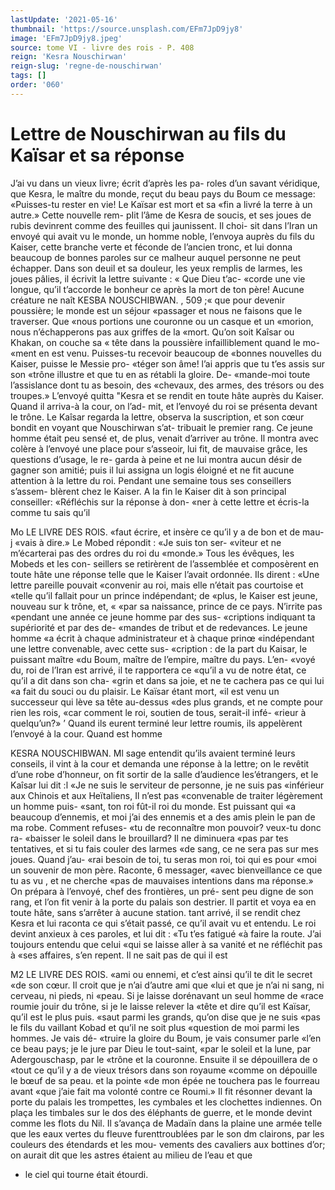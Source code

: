 ```yaml
---
lastUpdate: '2021-05-16'
thumbnail: 'https://source.unsplash.com/EFm7JpD9jy8'
image: 'EFm7JpD9jy8.jpeg'
source: tome VI - livre des rois - P. 408
reign: 'Kesra Nouschirwan'
reign-slug: 'regne-de-nouschirwan'
tags: []
order: '060'
---
```


# Lettre de Nouschirwan au fils du Kaïsar et sa réponse

J’ai vu dans un vieux livre; écrit d’après les pa-
roles d’un savant véridique, que Kesra, le maître
du monde, reçut du beau pays du Boum ce message: «Puisses-tu rester en vie! Le Kaïsar est mort et sa «fin a livré la terre à un autre.» Cette nouvelle rem-
pIit l’âme de Kesra de soucis, et ses joues de rubis devinrent comme des feuilles qui jaunissent. Il choi- sit dans l’Iran un envoyé qui avait vu le monde, un homme noble, l’envoya auprès du fils du Kaiser,
cette branche verte et féconde de l’ancien tronc, et
lui donna beaucoup de bonnes paroles sur ce malheur auquel personne ne peut échapper. Dans son deuil
et sa douleur, les yeux remplis de larmes, les joues pâlies, il écrivit la lettre suivante : « Que Dieu t’ac-
«corde une vie longue, qu’il t’accorde le bonheur
ce après la mort de ton père! Aucune créature ne naît
KESBA NOUSCHIBWAN. , 509 ;« que pour devenir poussière; le monde est un séjour
«passager et nous ne faisons que le traverser. Que
«nous portions une couronne ou un casque et un «morion, nous n’échapperons pas aux griffes de la
«mort. Qu’on soit Kaîsar ou Khakan, on couche sa
« tête dans la poussière infailliblement quand le mo- «ment en est venu. Puisses-tu recevoir beaucoup de «bonnes nouvelles du Kaiser, puisse le Messie pro- «téger son âme! l’ai appris que tu t’es assis sur son
«trône illustre et que tu en as rétabli la gloire. De- «mande-moi toute l’assislance dont tu as besoin, des «chevaux, des armes, des trésors ou des troupes.»
L’envoyé quitta "Kesra et se rendit en toute hâte auprès du Kaiser. Quand il arriva-à la cour, on l’ad- mit, et l’envoyé du roi se présenta devant le trône.
Le Kaîsar regarda la lettre, observa la suscription, et son cœur bondit en voyant que Nouschirwan s’at- tribuait le premier rang. Ce jeune homme était peu sensé et, de plus, venait d’arriver au trône. Il montra
avec colère à l’envoyé une place pour s’asseoir, lui
fit, de mauvaise grâce, les questions d’usage, le re- garda à peine et ne lui montra aucun désir de gagner son amitié; puis il lui assigna un logis éloigné et ne
fit aucune attention à la lettre du roi.
Pendant une semaine tous ses conseillers s’assem-
blèrent chez le Kaiser. A la fin le Kaiser dit à son principal conseiller: «Réfléchis sur la réponse à don-
«ner à cette lettre et écris-la comme tu sais qu’il

Mo LE LIVRE DES ROIS.
«faut écrire, et insère ce qu’il y a de bon et de mau- j
«vais à dire.» Le Mobed répondit : «Je suis ton ser- «viteur et ne m’écarterai pas des ordres du roi du «monde.» Tous les évêques, les Mobeds et les con- seillers se retirèrent de l’assemblée et composèrent
en toute hâte une réponse telle que le Kaiser l’avait ordonnée. Ils dirent : «Une lettre pareille pouvait «convenir au roi, mais elle n’était pas courtoise et «telle qu’il fallait pour un prince indépendant; de «plus, le Kaiser est jeune, nouveau sur k trône, et,
« «par sa naissance, prince de ce pays. N’irrite pas «pendant une année ce jeune homme par des sus- «criptions indiquant ta supériorité et par des de- «mandes de tribut et de redevances. Le jeune homme «a écrit à chaque administrateur et à chaque prinœ «indépendant une lettre convenable, avec cette sus- «cription : de la part du Kaisar, le puissant maître «du Boum, maître de l’empire, maître du pays. L’en-
«voyé du, roi de l’Iran est arrivé, il te rapportera ce
«qu’il a vu de notre état, ce qu’il a dit dans son cha-
«grin et dans sa joie, et ne te cachera pas ce qui lui «a fait du souci ou du plaisir. Le Kaïsar étant mort,
«il est venu un successeur qui lève sa tête au-dessus «des plus grands, et ne compte pour rien les rois, «car comment le roi, soutien de tous, serait-il infé-
«rieur à quelqu’un?» ’
Quand ils eurent terminé leur lettre roumis, ils
appelèrent l’envoyé à la cour. Quand est homme

KESRA NOUSCHIBWAN. Ml sage entendit qu’ils avaient terminé leurs conseils,
il vint à la cour et demanda une réponse à la lettre; on le revêtit d’une robe d’honneur, on fit sortir de la salle d’audience les’étrangers, et le Kaîsar lui dit :l
«Je ne suis le serviteur de personne, je ne suis pas «inférieur aux Chinois et aux Heïtaliens, Il n’est pas
«convenable de traiter légèrement un homme puis- «sant, ton roi fût-il roi du monde. Est puissant qui «a beaucoup d’ennemis, et moi j’ai des ennemis et
a des amis plein le pan de ma robe. Comment refuses- «tu de reconnaître mon pouvoir? veux-tu donc ra- «baisser le soleil dans le brouillard? Il ne diminuera «pas par tes tentatives, et si tu fais couler des larmes «de sang, ce ne sera pas sur mes joues. Quand j’au-
«rai besoin de toi, tu seras mon roi, toi qui es pour «moi un souvenir de mon père. Raconte, 6 messager, «avec bienveillance ce que tu as vu , et ne cherche «pas de mauvaises intentions dans ma réponse.»
On prépara à l’envoyé, chef des frontières, un pré-
sent peu digne de son rang, et l’on fit venir à la porte
du palais son destrier. Il partit et voya ea en toute hâte, sans s’arrêter à aucune station. tant arrivé,
il se rendit chez Kesra et lui raconta ce qui s’était passé, ce qu’il avait vu et entendu. Le roi devint anxieux à ces paroles, et lui dit : «Tu t’es fatigué «à faire la route. J’ai toujours entendu que celui «qui se laisse aller à sa vanité et ne réfléchit pas à
«ses affaires, s’en repent. Il ne sait pas de qui il est

M2 LE LIVRE DES ROIS.
«ami ou ennemi, et c’est ainsi qu’il te dit le secret
«de son cœur. Il croit que je n’ai d’autre ami que
«lui et que je n’ai ni sang, ni cerveau, ni pieds, ni «peau. Si je laisse dorénavant un seul homme de «race roumie jouir du trône, si je le laisse relever la «tête et dire qu’il est Kaïsar, qu’il est le plus puis.
«saut parmi les grands, qu’on dise que je ne suis «pas le fils du vaillant Kobad et qu’il ne soit plus «question de moi parmi les hommes. Je vais dé- «truire la gloire du Boum, je vais consumer parle «l’en ce beau pays; je le jure par Dieu le tout-saint, «par le soleil et la lune, par Adergouschasp, par le «trône et la couronne. Ensuite il se dépouillera de
o «tout ce qu’il y a de vieux trésors dans son royaume «comme on dépouille le bœuf de sa peau. et la pointe «de mon épée ne touchera pas le fourreau avant «que j’aie fait ma volonté contre ce Roumi.» Il fit résonner devant la porte du palais les trompettes, les cymbales et les clochettes indiennes. On plaça les timbales sur le dos des éléphants de guerre, et
le monde devint comme les flots du Nil. Il s’avança
de Madaïn dans la plaine une armée telle que les eaux vertes du fleuve furenttroublées par le son dm clairons, par les couleurs des étendards et les mou- vements des cavaliers aux bottines d’or; on aurait dit que les astres étaient au milieu de l’eau et que

- le ciel qui tourne était étourdi.
